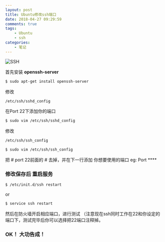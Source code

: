 ```yaml
---
layout: post
title: Ubuntu修改ssh端口
date: 2018-04-27 09:29:59
comments: true
tags:
    - Ubuntu
    - ssh
categories:
    - 笔记
---
```


![SSH](https://ws1.sinaimg.cn/large/006tNbRwly1fwblwgg44ej30p00fk0t7.jpg)

首先安装 **openssh-server**

<!-- more -->

```bash
$ sudo apt-get install openssh-server
```

修改
``` bash
/etc/ssh/sshd_config
```

在Port 22下添加你的端口
``` bash
$ sudo vim /etc/ssh/sshd_config
```

修改
``` bash
/etc/ssh/ssh_config
```

``` bash
$ sudo vim /etc/ssh/ssh_config
```

把 # port 22前面的 # 去掉，并在下一行添加 你想要使用的端口 eg: Port ****

### 修改保存后 重启服务

``` bash
$ /etc/init.d/ssh restart     
```
or
``` bash
$ service ssh restart 
```

然后在防火墙开启相应端口，进行测试 （注意现在ssh同时工作在22和你设定的端口下，测试完毕后你可以选择把22端口注释掉。

### OK！ 大功告成！

